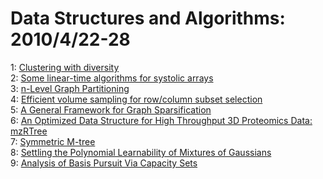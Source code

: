 # Data Structures and Algorithms: 2010/4/22-28  
1: [Clustering with diversity](https://doi.org/10.48550/arXiv.1004.2968)  
2: [Some linear-time algorithms for systolic arrays](https://doi.org/10.48550/arXiv.1004.3716)  
3: [n-Level Graph Partitioning](https://doi.org/10.48550/arXiv.1004.4024)  
4: [Efficient volume sampling for row/column subset selection](https://doi.org/10.48550/arXiv.1004.4057)  
5: [A General Framework for Graph Sparsification](https://doi.org/10.48550/arXiv.1004.4080)  
6: [An Optimized Data Structure for High Throughput 3D Proteomics Data:  mzRTree](https://doi.org/10.48550/arXiv.1002.3724)  
7: [Symmetric M-tree](https://doi.org/10.48550/arXiv.1004.4216)  
8: [Settling the Polynomial Learnability of Mixtures of Gaussians](https://doi.org/10.48550/arXiv.1004.4223)  
9: [Analysis of Basis Pursuit Via Capacity Sets](https://doi.org/10.48550/arXiv.1004.4329)  